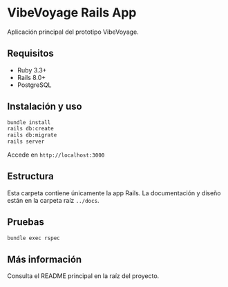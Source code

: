 # VibeVoyage Rails App

Aplicación principal del prototipo VibeVoyage.

## Requisitos
- Ruby 3.3+
- Rails 8.0+
- PostgreSQL

## Instalación y uso

```bash
bundle install
rails db:create
rails db:migrate
rails server
```

Accede en `http://localhost:3000`

## Estructura
Esta carpeta contiene únicamente la app Rails. La documentación y diseño están en la carpeta raíz `../docs`.

## Pruebas
```bash
bundle exec rspec
```

## Más información
Consulta el README principal en la raíz del proyecto.
